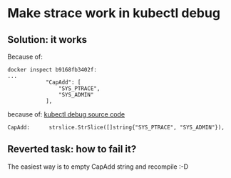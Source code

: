 # Make strace work in kubectl debug

## Solution: it works

Because of: 
```
docker inspect b9168fb3402f:
...
            "CapAdd": [
                "SYS_PTRACE",
                "SYS_ADMIN"
            ],
```
 because of:
[kubectl debug source code](https://github.com/aylei/kubectl-debug/blob/ca81bf784bc6570fb14b7c3ac4004d5b70853515/pkg/agent/runtime.go#L211)
```
CapAdd:      strslice.StrSlice([]string{"SYS_PTRACE", "SYS_ADMIN"}),
```

## Reverted task: how to fail it?

The easiest way is to empty CapAdd string and recompile :-D


